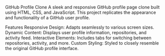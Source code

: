 GitHub Profile Clone
A sleek and responsive GitHub profile page clone built using HTML, CSS, and JavaScript. This project replicates the appearance and functionality of a GitHub user profile.

Features
Responsive Design: Adapts seamlessly to various screen sizes.
Dynamic Content: Displays user profile information, repositories, and activity feed.
Interactive Elements: Includes tabs for switching between repositories, activity, and more.
Custom Styling: Styled to closely resemble the original GitHub profile interface.
